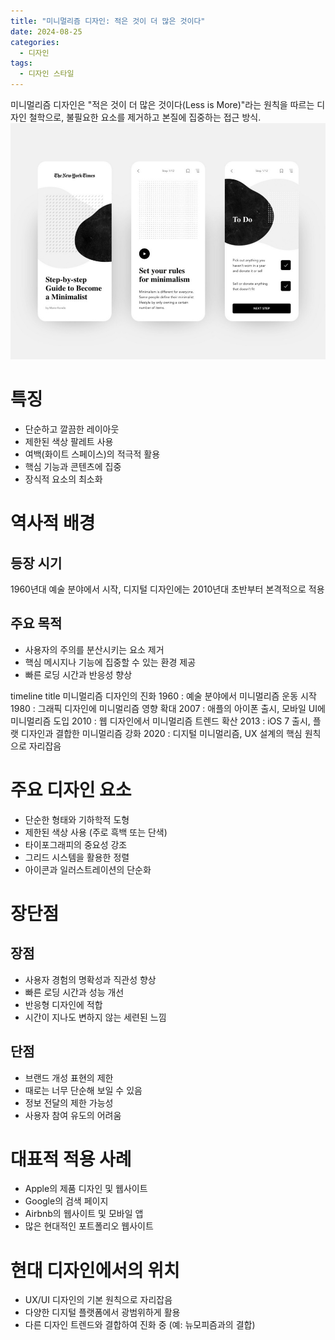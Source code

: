 ```yaml
---
title: "미니멀리즘 디자인: 적은 것이 더 많은 것이다"
date: 2024-08-25
categories:
  - 디자인
tags:
  - 디자인 스타일
---
```


미니멀리즘 디자인은 "적은 것이 더 많은 것이다(Less is More)"라는 원칙을 따르는 디자인 철학으로, 불필요한 요소를 제거하고 본질에 집중하는 접근 방식.
<img src="/assets/images/designStyle/minimalism.jpeg" />


# 특징

- 단순하고 깔끔한 레이아웃
- 제한된 색상 팔레트 사용
- 여백(화이트 스페이스)의 적극적 활용
- 핵심 기능과 콘텐츠에 집중
- 장식적 요소의 최소화

# 역사적 배경

## 등장 시기
1960년대 예술 분야에서 시작, 디지털 디자인에는 2010년대 초반부터 본격적으로 적용

## 주요 목적
- 사용자의 주의를 분산시키는 요소 제거
- 핵심 메시지나 기능에 집중할 수 있는 환경 제공
- 빠른 로딩 시간과 반응성 향상

<div class="mermaid">
timeline
  title 미니멀리즘 디자인의 진화
  1960 : 예술 분야에서 미니멀리즘 운동 시작
  1980 : 그래픽 디자인에 미니멀리즘 영향 확대
  2007 : 애플의 아이폰 출시, 모바일 UI에 미니멀리즘 도입
  2010 : 웹 디자인에서 미니멀리즘 트렌드 확산
  2013 : iOS 7 출시, 플랫 디자인과 결합한 미니멀리즘 강화
  2020 : 디지털 미니멀리즘, UX 설계의 핵심 원칙으로 자리잡음
</div>

# 주요 디자인 요소

- 단순한 형태와 기하학적 도형
- 제한된 색상 사용 (주로 흑백 또는 단색)
- 타이포그래피의 중요성 강조
- 그리드 시스템을 활용한 정렬
- 아이콘과 일러스트레이션의 단순화

# 장단점

## 장점
- 사용자 경험의 명확성과 직관성 향상
- 빠른 로딩 시간과 성능 개선
- 반응형 디자인에 적합
- 시간이 지나도 변하지 않는 세련된 느낌

## 단점
- 브랜드 개성 표현의 제한
- 때로는 너무 단순해 보일 수 있음
- 정보 전달의 제한 가능성
- 사용자 참여 유도의 어려움

# 대표적 적용 사례

- Apple의 제품 디자인 및 웹사이트
- Google의 검색 페이지
- Airbnb의 웹사이트 및 모바일 앱
- 많은 현대적인 포트폴리오 웹사이트

# 현대 디자인에서의 위치

- UX/UI 디자인의 기본 원칙으로 자리잡음
- 다양한 디지털 플랫폼에서 광범위하게 활용
- 다른 디자인 트렌드와 결합하여 진화 중 (예: 뉴모피즘과의 결합)
